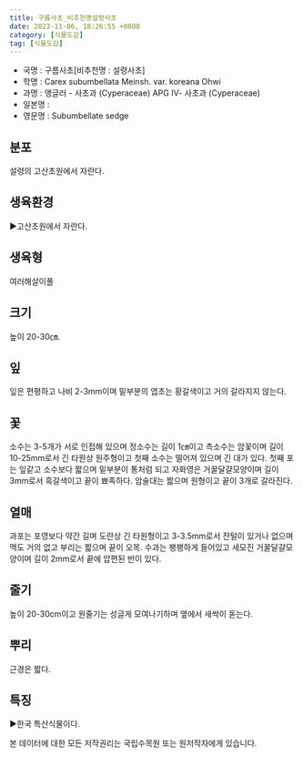 ```yaml
---
title: 구름사초_비추천명설령사초
date: 2023-11-06, 18:26:55 +0800
category: [식물도감]
tag: [식물도감]
---
```




- 국명 : 구름사초[비추천명 : 설령사초]
- 학명 : Carex subumbellata Meinsh. var. koreana Ohwi
- 과명 : 앵글러 - 사초과 (Cyperaceae) APG Ⅳ- 사초과 (Cyperaceae)
- 일본명 : 
- 영문명 : Subumbellate sedge


## 분포
설령의 고산초원에서 자란다.
## 생육환경
▶고산초원에서 자란다.
## 생육형
여러해살이풀
## 크기
높이 20-30㎝.
## 잎
잎은 편평하고 나비 2-3mm이며 밑부분의 엽초는 황갈색이고 거의 갈라지지 않는다.
## 꽃
소수는 3-5개가 서로 인접해 있으며 정소수는 길이 1㎝이고 측소수는 암꽃이며 길이 10-25mm로서 긴 타원상 원주형이고 첫째 소수는 떨어져 있으며 긴 대가 있다. 첫째 포는 잎같고 소수보다 짧으며 밑부분이 통처럼 되고 자화영은 거꿀달걀모양이며 길이 3mm로서 흑갈색이고 끝이 뾰족하다. 암술대는 짧으며 원형이고 끝이 3개로 갈라진다.
## 열매
과포는 포영보다 약간 길며 도란상 긴 타원형이고 3-3.5mm로서 잔털이 있거나 없으며 맥도 거의 없고 부리는 짧으며 끝이 오목. 수과는 팽팽하게 들어있고 세모진 거꿀달걀모양이며 길이 2mm로서 끝에 압편된 반이 있다.
## 줄기
높이 20-30cm이고 원줄기는 성글게 모여나기하며 옆에서 새싹이 돋는다.
## 뿌리
근경은 짧다.
## 특징
▶한국 특산식물이다.






본 데이터에 대한 모든 저작권리는 국립수목원 또는 원저작자에게 있습니다.
